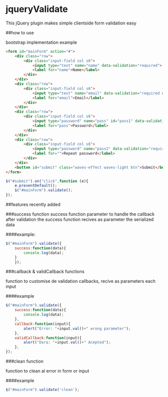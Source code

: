 # jqueryValidate
This jQuery plugin makes simple clientside form validation easy

##how to use

bootstrap implementation example
```html
<form id="mainForm" action="#">
	<div class="row">
		<div class="input-field col s6">
			<input type="text" name="name" data-validation="required">
			<label for="name">Name</label>
		</div>
	</div>
	<div class="row">
		<div class="input-field col s6">
			<input type="text" name="email" data-validation="required email">
			<label for="email">Email</label>
		</div>
	</div>
	<div class="row">
		<div class="input-field col s6">
			<input type="password" name="pass" id="pass1" data-validation="required min-length" data-validation-length="8">
			<label for="pass">Password</label>
		</div>
	</div>
	<div class="row">
		<div class="input-field col s6">
			<input type="password" name="pass2" data-validation="required match" matchid="pass1">
			<label for="">Repeat password</label>
		</div>
	</div>
	<button id="submit" class="waves-effect waves-light btn">Submit</button>
</form>
```

```javascript
$("#submit").on("click",function (e){
	e.preventDefault();
	$("#mainForm").validate();
});
```

##features recently added

###success function
success function parameter to handle the callback after validation
the success function recives as parameter the serialized data

####example:

```javascript
$("#mainForm").validate({
	success:function(data){
		console.log(data);
	}
	});
```

###callback & validCallback functions

function to customise de validation callbacks, recive as parameters each input

####example
```javascript
$("#mainForm").validate({
	success:function(data){
		console.log(data);
	},
	callback:function(input){
		alert("Error: "+input.val()+" wrong parameter");
	},
	validCallback:function(input){
		alert("Dara: "+input.val()+" Acepted");
	},
});
```
###clean function

function to clean al error in form or input
 
####example
```javascript
$("#mainForm").validate('clean');
```

